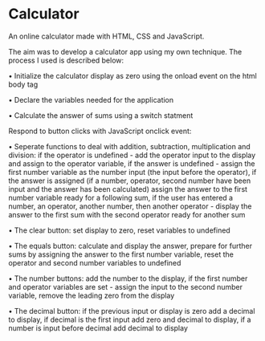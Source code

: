 # Calculator
An online calculator made with HTML, CSS and JavaScript.

The aim was to develop a calculator app using my own technique. The process I used is described below:

&bull; Initialize the calculator display as zero using the onload event on the html body tag

&bull; Declare the variables needed for the application

&bull; Calculate the answer of sums using a switch statment

Respond to button clicks with JavaScript onclick event:

&bull; Seperate functions to deal with addition, subtraction, multiplication and division: if the operator is undefined - add the operator input to the display and assign to the operator variable, if the answer is undefined - assign the first number variable as the number input (the input before the operator), if the answer is assigned (if a number, operator, second number have been input and the answer has been calculated) assign the answer to the first number variable ready for a following sum, 
if the user has entered a number, an operator, another number, then another operator - display the answer to the first sum with the second operator ready for another sum

&bull; The clear button: set display to zero, reset variables to undefined

&bull; The equals button: calculate and display the answer, prepare for further sums by assigning the answer to the first number variable, reset the operator and second number variables to undefined

&bull; The number buttons: add the number to the display, if the first number and operator variables are set - assign the input to the second number variable, remove the leading zero from the display

&bull; The decimal button: if the previous input or display is zero add a decimal to display, if decimal is the first input add zero and decimal to display, if a number is input before decimal add decimal to display
